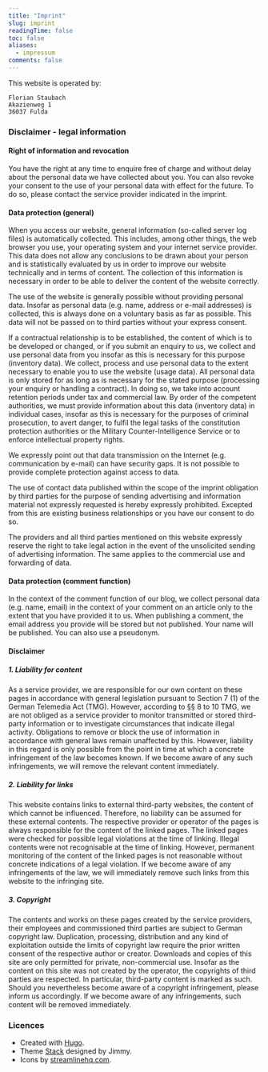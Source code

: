 ```yaml
---
title: "Imprint"
slug: imprint
readingTime: false
toc: false
aliases:
  - impressum
comments: false
---
```


This website is operated by:

    Florian Staubach
    Akazienweg 1
    36037 Fulda

### Disclaimer - legal information

#### Right of information and revocation

You have the right at any time to enquire free of charge and without delay about the personal data we have collected about you. You can also revoke your consent to the use of your personal data with effect for the future. To do so, please contact the service provider indicated in the imprint.

#### Data protection (general)

When you access our website, general information (so-called server log files) is automatically collected. This includes, among other things, the web browser you use, your operating system and your internet service provider. This data does not allow any conclusions to be drawn about your person and is statistically evaluated by us in order to improve our website technically and in terms of content. The collection of this information is necessary in order to be able to deliver the content of the website correctly.

The use of the website is generally possible without providing personal data. Insofar as personal data (e.g. name, address or e-mail addresses) is collected, this is always done on a voluntary basis as far as possible. This data will not be passed on to third parties without your express consent.

If a contractual relationship is to be established, the content of which is to be developed or changed, or if you submit an enquiry to us, we collect and use personal data from you insofar as this is necessary for this purpose (inventory data). We collect, process and use personal data to the extent necessary to enable you to use the website (usage data). All personal data is only stored for as long as is necessary for the stated purpose (processing your enquiry or handling a contract). In doing so, we take into account retention periods under tax and commercial law. By order of the competent authorities, we must provide information about this data (inventory data) in individual cases, insofar as this is necessary for the purposes of criminal prosecution, to avert danger, to fulfil the legal tasks of the constitution protection authorities or the Military Counter-Intelligence Service or to enforce intellectual property rights.

We expressly point out that data transmission on the Internet (e.g. communication by e-mail) can have security gaps. It is not possible to provide complete protection against access to data.

The use of contact data published within the scope of the imprint obligation by third parties for the purpose of sending advertising and information material not expressly requested is hereby expressly prohibited. Excepted from this are existing business relationships or you have our consent to do so.

The providers and all third parties mentioned on this website expressly reserve the right to take legal action in the event of the unsolicited sending of advertising information. The same applies to the commercial use and forwarding of data.

#### Data protection (comment function)

In the context of the comment function of our blog, we collect personal data (e.g. name, email) in the context of your comment on an article only to the extent that you have provided it to us. When publishing a comment, the email address you provide will be stored but not published. Your name will be published. You can also use a pseudonym.

#### Disclaimer

##### 1. Liability for content

As a service provider, we are responsible for our own content on these pages in accordance with general legislation pursuant to Section 7 (1) of the German Telemedia Act (TMG). However, according to §§ 8 to 10 TMG, we are not obliged as a service provider to monitor transmitted or stored third-party information or to investigate circumstances that indicate illegal activity. Obligations to remove or block the use of information in accordance with general laws remain unaffected by this. However, liability in this regard is only possible from the point in time at which a concrete infringement of the law becomes known. If we become aware of any such infringements, we will remove the relevant content immediately.

##### 2. Liability for links

This website contains links to external third-party websites, the content of which cannot be influenced. Therefore, no liability can be assumed for these external contents. The respective provider or operator of the pages is always responsible for the content of the linked pages. The linked pages were checked for possible legal violations at the time of linking. Illegal contents were not recognisable at the time of linking. However, permanent monitoring of the content of the linked pages is not reasonable without concrete indications of a legal violation. If we become aware of any infringements of the law, we will immediately remove such links from this website to the infringing site.

##### 3. Copyright

The contents and works on these pages created by the service providers, their employees and commissioned third parties are subject to German copyright law. Duplication, processing, distribution and any kind of exploitation outside the limits of copyright law require the prior written consent of the respective author or creator. Downloads and copies of this site are only permitted for private, non-commercial use. Insofar as the content on this site was not created by the operator, the copyrights of third parties are respected. In particular, third-party content is marked as such. Should you nevertheless become aware of a copyright infringement, please inform us accordingly. If we become aware of any infringements, such content will be removed immediately.

### Licences

 - Created with [Hugo](https://gohugo.io/).
 - Theme [Stack](https://github.com/CaiJimmy/hugo-theme-stack) designed by Jimmy.
 - Icons by [streamlinehq.com](https://www.streamlinehq.com/icons).